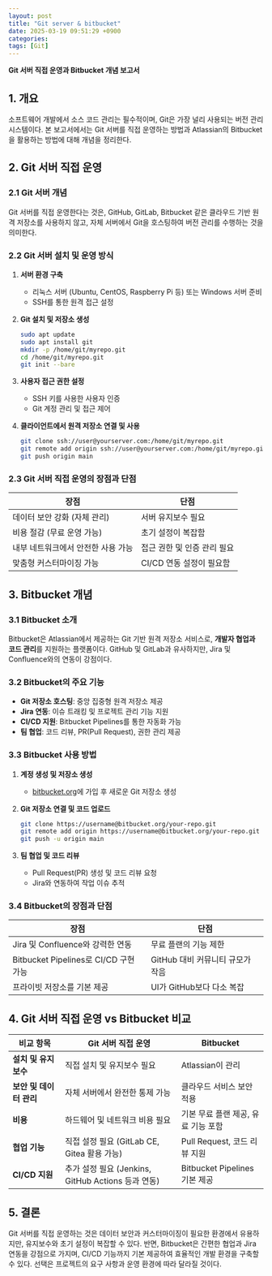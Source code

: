 ```yaml
---
layout: post
title: "Git server & bitbucket"
date: 2025-03-19 09:51:29 +0900
categories: 
tags: [Git]
---
```


**Git 서버 직접 운영과 Bitbucket 개념 보고서**

## 1. 개요
소프트웨어 개발에서 소스 코드 관리는 필수적이며, Git은 가장 널리 사용되는 버전 관리 시스템이다. 본 보고서에서는 Git 서버를 직접 운영하는 방법과 Atlassian의 Bitbucket을 활용하는 방법에 대해 개념을 정리한다.

## 2. Git 서버 직접 운영
### 2.1 Git 서버 개념
Git 서버를 직접 운영한다는 것은, GitHub, GitLab, Bitbucket 같은 클라우드 기반 원격 저장소를 사용하지 않고, 자체 서버에서 Git을 호스팅하여 버전 관리를 수행하는 것을 의미한다.

### 2.2 Git 서버 설치 및 운영 방식
1. **서버 환경 구축**
   - 리눅스 서버 (Ubuntu, CentOS, Raspberry Pi 등) 또는 Windows 서버 준비
   - SSH를 통한 원격 접근 설정

2. **Git 설치 및 저장소 생성**
   ```bash
   sudo apt update
   sudo apt install git
   mkdir -p /home/git/myrepo.git
   cd /home/git/myrepo.git
   git init --bare
   ```

3. **사용자 접근 권한 설정**
   - SSH 키를 사용한 사용자 인증
   - Git 계정 관리 및 접근 제어

4. **클라이언트에서 원격 저장소 연결 및 사용**
   ```bash
   git clone ssh://user@yourserver.com:/home/git/myrepo.git
   git remote add origin ssh://user@yourserver.com:/home/git/myrepo.git
   git push origin main
   ```

### 2.3 Git 서버 직접 운영의 장점과 단점

| **장점** | **단점** |
|----------|----------|
| 데이터 보안 강화 (자체 관리) | 서버 유지보수 필요 |
| 비용 절감 (무료 운영 가능) | 초기 설정이 복잡함 |
| 내부 네트워크에서 안전한 사용 가능 | 접근 권한 및 인증 관리 필요 |
| 맞춤형 커스터마이징 가능 | CI/CD 연동 설정이 필요함 |

## 3. Bitbucket 개념
### 3.1 Bitbucket 소개
Bitbucket은 Atlassian에서 제공하는 Git 기반 원격 저장소 서비스로, **개발자 협업과 코드 관리**를 지원하는 플랫폼이다. GitHub 및 GitLab과 유사하지만, Jira 및 Confluence와의 연동이 강점이다.

### 3.2 Bitbucket의 주요 기능
- **Git 저장소 호스팅**: 중앙 집중형 원격 저장소 제공
- **Jira 연동**: 이슈 트래킹 및 프로젝트 관리 기능 지원
- **CI/CD 지원**: Bitbucket Pipelines를 통한 자동화 가능
- **팀 협업**: 코드 리뷰, PR(Pull Request), 권한 관리 제공

### 3.3 Bitbucket 사용 방법
1. **계정 생성 및 저장소 생성**
   - [bitbucket.org](https://bitbucket.org/)에 가입 후 새로운 Git 저장소 생성
   
2. **Git 저장소 연결 및 코드 업로드**
   ```bash
   git clone https://username@bitbucket.org/your-repo.git
   git remote add origin https://username@bitbucket.org/your-repo.git
   git push -u origin main
   ```

3. **팀 협업 및 코드 리뷰**
   - Pull Request(PR) 생성 및 코드 리뷰 요청
   - Jira와 연동하여 작업 이슈 추적
   
### 3.4 Bitbucket의 장점과 단점

| **장점** | **단점** |
|----------|----------|
| Jira 및 Confluence와 강력한 연동 | 무료 플랜의 기능 제한 |
| Bitbucket Pipelines로 CI/CD 구현 가능 | GitHub 대비 커뮤니티 규모가 작음 |
| 프라이빗 저장소를 기본 제공 | UI가 GitHub보다 다소 복잡 |

## 4. Git 서버 직접 운영 vs Bitbucket 비교

| 비교 항목 | Git 서버 직접 운영 | Bitbucket |
|----------|-----------------|-----------|
| **설치 및 유지보수** | 직접 설치 및 유지보수 필요 | Atlassian이 관리 |
| **보안 및 데이터 관리** | 자체 서버에서 완전한 통제 가능 | 클라우드 서비스 보안 적용 |
| **비용** | 하드웨어 및 네트워크 비용 필요 | 기본 무료 플랜 제공, 유료 기능 포함 |
| **협업 기능** | 직접 설정 필요 (GitLab CE, Gitea 활용 가능) | Pull Request, 코드 리뷰 지원 |
| **CI/CD 지원** | 추가 설정 필요 (Jenkins, GitHub Actions 등과 연동) | Bitbucket Pipelines 기본 제공 |

## 5. 결론

Git 서버를 직접 운영하는 것은 데이터 보안과 커스터마이징이 필요한 환경에서 유용하지만, 유지보수와 초기 설정이 복잡할 수 있다. 반면, Bitbucket은 간편한 협업과 Jira 연동을 강점으로 가지며, CI/CD 기능까지 기본 제공하여 효율적인 개발 환경을 구축할 수 있다. 선택은 프로젝트의 요구 사항과 운영 환경에 따라 달라질 것이다.

